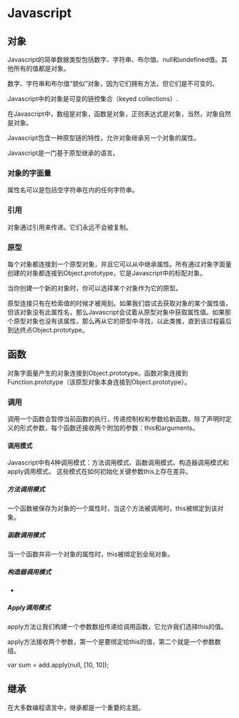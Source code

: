 # Javascript

## 对象
Javascript的简单数据类型包括数字、字符串、布尔值、null和undefined值。其他所有的值都是对象。

数字、字符串和布尔值“貌似”对象，因为它们拥有方法，但它们是不可变的。

Javascript中的对象是可变的链控集合（keyed collections）.

在Javascript中，数组是对象，函数是对象，正则表达式是对象，当然，对象自然是对象。

Javascript包含一种原型链的特性，允许对象继承另一个对象的属性。

Javascript是一门基于原型继承的语言。

### 对象的字面量
属性名可以是包括空字符串在内的任何字符串。

### 引用
对象通过引用来传递。它们永远不会被复制。

### 原型
每个对象都连接到一个原型对象，并且它可以从中继承属性。所有通过对象字面量创建的对象都连接到Object.prototype，它是Javascript中的标配对象。

当你创建一个新的对象时，你可以选择某个对象作为它的原型。

原型连接只有在检索值的时候才被用到。如果我们尝试去获取对象的某个属性值，但该对象没有此属性名，那么Javascript会试着从原型对象中获取属性值。如果那个原型对象也没有该属性，那么再从它的原型中寻找，以此类推，直到该过程最后到达终点Object.prototype。

## 函数
对象字面量产生的对象连接到Object.prototype。函数对象连接到Function.prototype（该原型对象本身连接到Object.prototype）。

### 调用
调用一个函数会暂停当前函数的执行，传递控制权和参数给新函数。除了声明时定义的形式参数，每个函数还接收两个附加的参数：this和arguments。

#### 调用模式
Javascript中有4种调用模式：方法调用模式、函数调用模式、构造器调用模式和apply调用模式。
这些模式在如何初始化关键参数this上存在差异。

##### 方法调用模式
一个函数被保存为对象的一个属性时，当这个方法被调用时，this被绑定到该对象。

##### 函数调用模式
当一个函数并非一个对象的属性时，this被绑定到全局对象。

##### 构造器调用模式
*

##### Apply调用模式
apply方法让我们构建一个参数数组传递给调用函数，它允许我们选择this的值。

apply方法接收两个参数，第一个是要绑定给this的值，第二个就是一个参数数组。

var sum = add.apply(null, [10, 10]);

## 继承
在大多数编程语言中，继承都是一个重要的主题。

